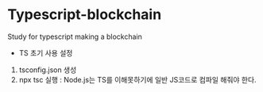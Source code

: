 # Typescript-blockchain

Study for typescript making a blockchain

- TS 초기 사용 설정

1. tsconfig.json 생성
2. npx tsc 실행 : Node.js는 TS를 이해못하기에 일반 JS코드로 컴파일 해줘야 한다.
